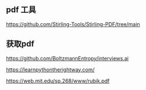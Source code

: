 ## pdf 工具

https://github.com/Stirling-Tools/Stirling-PDF/tree/main

## 获取pdf

https://github.com/BoltzmannEntropy/interviews.ai

https://learnpythontherightway.com/

https://web.mit.edu/sp.268/www/rubik.pdf
